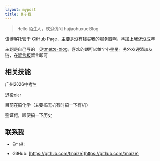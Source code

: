 ```yaml
---
layout: mypost
title: 关于我
---
```


> Hello 陌生人，欢迎访问 hujiaohuxue Blog

该博客托管于 GitHub Page，主要是没有钱买我的服务器啊，再加上我还没成年

主题是自己写的，见[tmaize-blog](https://github.com/TMaize/tmaize-blog)，喜欢的话可以给个小星星。另外欢迎添加友链，在[留言板](chat.html)留言即可

## 相关技能

广州2026中考生

退役oier

目前在搞化学（主要搞无机有时搞一下有机）

鉴证佬，顺便搞一下历史

## 联系我

- Email&nbsp;: [](mailto:1772314831@qq.com)

- GitHub: [https://github.com/tmaize](https://github.com/tmaize)
